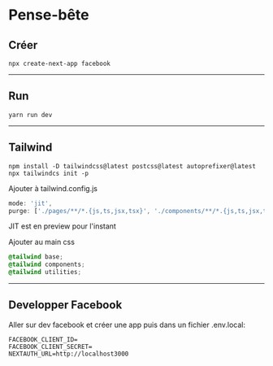 # Pense-bête

## Créer

```CLI
npx create-next-app facebook
```

---

## Run

```CLI
yarn run dev
```

---

## Tailwind

```CLI
npm install -D tailwindcss@latest postcss@latest autoprefixer@latest
npx tailwindcs init -p
```

Ajouter à tailwind.config.js

```js
mode: 'jit',
purge: ['./pages/**/*.{js,ts,jsx,tsx}', './components/**/*.{js,ts,jsx,tsx}']
```

JIT est en preview pour l'instant

Ajouter au main css

```CSS
@tailwind base;
@tailwind components;
@tailwind utilities;
```

---

## Developper Facebook

Aller sur dev facebook et créer une app puis dans un fichier .env.local:

```local
FACEBOOK_CLIENT_ID=
FACEBOOK_CLIENT_SECRET=
NEXTAUTH_URL=http://localhost3000
```
